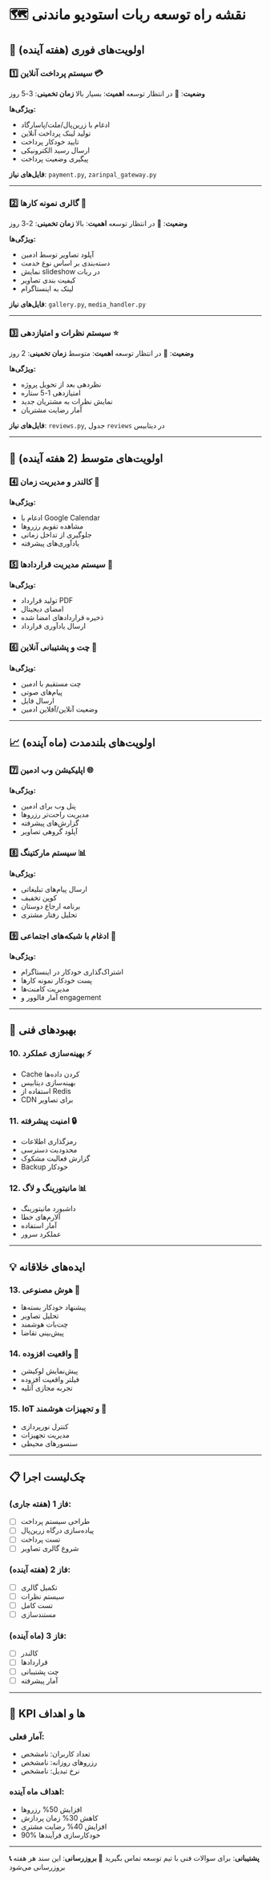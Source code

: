 # 🗺️ نقشه راه توسعه ربات استودیو ماندنی

## 🎯 اولویت‌های فوری (هفته آینده)

### 1️⃣ سیستم پرداخت آنلاین 💳
**وضعیت**: 🔴 در انتظار توسعه
**اهمیت**: بسیار بالا
**زمان تخمینی**: 3-5 روز

**ویژگی‌ها:**
- ادغام با زرین‌پال/ملت/پاسارگاد
- تولید لینک پرداخت آنلاین
- تایید خودکار پرداخت
- ارسال رسید الکترونیکی
- پیگیری وضعیت پرداخت

**فایل‌های نیاز**: `payment.py`, `zarinpal_gateway.py`

---

### 2️⃣ گالری نمونه کارها 📸
**وضعیت**: 🔴 در انتظار توسعه
**اهمیت**: بالا
**زمان تخمینی**: 2-3 روز

**ویژگی‌ها:**
- آپلود تصاویر توسط ادمین
- دسته‌بندی بر اساس نوع خدمت
- نمایش slideshow در ربات
- کیفیت بندی تصاویر
- لینک به اینستاگرام

**فایل‌های نیاز**: `gallery.py`, `media_handler.py`

---

### 3️⃣ سیستم نظرات و امتیازدهی ⭐
**وضعیت**: 🔴 در انتظار توسعه
**اهمیت**: متوسط
**زمان تخمینی**: 2 روز

**ویژگی‌ها:**
- نظردهی بعد از تحویل پروژه
- امتیازدهی 1-5 ستاره
- نمایش نظرات به مشتریان جدید
- آمار رضایت مشتریان

**فایل‌های نیاز**: `reviews.py`, جدول `reviews` در دیتابیس

---

## 🚀 اولویت‌های متوسط (2 هفته آینده)

### 4️⃣ کالندر و مدیریت زمان 📅
**ویژگی‌ها:**
- ادغام با Google Calendar
- مشاهده تقویم رزروها
- جلوگیری از تداخل زمانی
- یادآوری‌های پیشرفته

### 5️⃣ سیستم مدیریت قراردادها 📄
**ویژگی‌ها:**
- تولید قرارداد PDF
- امضای دیجیتال
- ذخیره قراردادهای امضا شده
- ارسال یادآوری قرارداد

### 6️⃣ چت و پشتیبانی آنلاین 💬
**ویژگی‌ها:**
- چت مستقیم با ادمین
- پیام‌های صوتی
- ارسال فایل
- وضعیت آنلاین/آفلاین ادمین

---

## 📈 اولویت‌های بلندمدت (ماه آینده)

### 7️⃣ اپلیکیشن وب ادمین 🌐
**ویژگی‌ها:**
- پنل وب برای ادمین
- مدیریت راحت‌تر رزروها
- گزارش‌های پیشرفته
- آپلود گروهی تصاویر

### 8️⃣ سیستم مارکتینگ 📊
**ویژگی‌ها:**
- ارسال پیام‌های تبلیغاتی
- کوپن تخفیف
- برنامه ارجاع دوستان
- تحلیل رفتار مشتری

### 9️⃣ ادغام با شبکه‌های اجتماعی 📱
**ویژگی‌ها:**
- اشتراک‌گذاری خودکار در اینستاگرام
- پست خودکار نمونه کارها
- مدیریت کامنت‌ها
- آمار فالوور و engagement

---

## 🔧 بهبودهای فنی

### 10. بهینه‌سازی عملکرد ⚡
- Cache کردن داده‌ها
- بهینه‌سازی دیتابیس
- استفاده از Redis
- CDN برای تصاویر

### 11. امنیت پیشرفته 🔒
- رمزگذاری اطلاعات
- محدودیت دسترسی
- گزارش فعالیت مشکوک
- Backup خودکار

### 12. مانیتورینگ و لاگ 📊
- داشبورد مانیتورینگ
- آلارم‌های خطا
- آمار استفاده
- عملکرد سرور

---

## 💡 ایده‌های خلاقانه

### 13. هوش مصنوعی 🤖
- پیشنهاد خودکار بسته‌ها
- تحلیل تصاویر
- چت‌بات هوشمند
- پیش‌بینی تقاضا

### 14. واقعیت افزوده 📱
- پیش‌نمایش لوکیشن
- فیلتر واقعیت افزوده
- تجربه مجازی آتلیه

### 15. IoT و تجهیزات هوشمند 📡
- کنترل نورپردازی
- مدیریت تجهیزات
- سنسورهای محیطی

---

## 📋 چک‌لیست اجرا

### فاز 1 (هفته جاری):
- [ ] طراحی سیستم پرداخت
- [ ] پیاده‌سازی درگاه زرین‌پال
- [ ] تست پرداخت
- [ ] شروع گالری تصاویر

### فاز 2 (هفته آینده):
- [ ] تکمیل گالری
- [ ] سیستم نظرات
- [ ] تست کامل
- [ ] مستندسازی

### فاز 3 (ماه آینده):
- [ ] کالندر
- [ ] قراردادها
- [ ] چت پشتیبانی
- [ ] آمار پیشرفته

---

## 🎯 KPI ها و اهداف

### آمار فعلی:
- تعداد کاربران: نامشخص
- رزروهای روزانه: نامشخص
- نرخ تبدیل: نامشخص

### اهداف ماه آینده:
- افزایش 50% رزروها
- کاهش 30% زمان پردازش
- افزایش 40% رضایت مشتری
- 90% خودکارسازی فرآیندها

---

**📞 پشتیبانی**: برای سوالات فنی با تیم توسعه تماس بگیرید
**🔄 بروزرسانی**: این سند هر هفته بروزرسانی می‌شود

